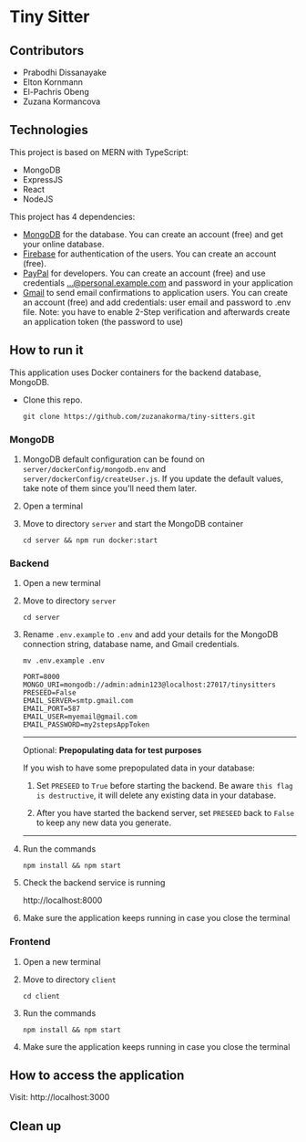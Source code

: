 # Tiny Sitter

## Contributors
- Prabodhi Dissanayake
- Elton Kornmann
- El-Pachris Obeng
- Zuzana Kormancova

## Technologies

This project is based on MERN with TypeScript:

- MongoDB
- ExpressJS
- React
- NodeJS

This project has 4 dependencies:

- [MongoDB](https://www.mongodb.com/cloud/atlas/register) for the database. You can create an account (free) and get your online database.
- [Firebase](https://firebase.google.com/) for authentication of the users. You can create an account (free).
- [PayPal](https://developer.paypal.com/) for developers. You can create an account (free) and use credentials ...@personal.example.com and password in your application
- [Gmail](https://accounts.google.com/) to send email confirmations to application users. You can create an account (free) and add credentials: user email and password to .env file. Note: you have to enable 2-Step verification and afterwards create an application token (the password to use)

## How to run it

This application uses Docker containers for the backend database, MongoDB.

* Clone this repo.

   ```console
   git clone https://github.com/zuzanakorma/tiny-sitters.git
   ```

### MongoDB

1. MongoDB default configuration can be found on `server/dockerConfig/mongodb.env` and `server/dockerConfig/createUser.js`. If you update the default values, take note of them since you'll need them later.

1. Open a terminal

1. Move to directory `server` and start the MongoDB container

   ```console
   cd server && npm run docker:start
   ```

### Backend

1. Open a new terminal

1. Move to directory `server`

   ```console
   cd server
   ```

1. Rename `.env.example` to `.env` and add your details for the MongoDB connection string, database name, and Gmail credentials.

   ```console
   mv .env.example .env
   ```

   ```text
   PORT=8000
   MONGO_URI=mongodb://admin:admin123@localhost:27017/tinysitters
   PRESEED=False
   EMAIL_SERVER=smtp.gmail.com
   EMAIL_PORT=587
   EMAIL_USER=myemail@gmail.com
   EMAIL_PASSWORD=my2stepsAppToken
   ```

    ---
    Optional: **Prepopulating data for test purposes**

    If you wish to have some prepopulated data in your database:

    1. Set `PRESEED` to `True` before starting the backend. Be aware `this flag is destructive`, it will delete any existing data in your database.

    1. After you have started the backend server, set `PRESEED` back to `False` to keep any new data you generate.
    ---

1. Run the commands

   ```console
   npm install && npm start
   ```

1. Check the backend service is running

   http://localhost:8000

1. Make sure the application keeps running in case you close the terminal

### Frontend

1. Open a new terminal

1. Move to directory `client`

   ```console
   cd client
   ```

1. Run the commands

   ```console
   npm install && npm start
   ```

1. Make sure the application keeps running in case you close the terminal

## How to access the application

Visit: http://localhost:3000

## Clean up
